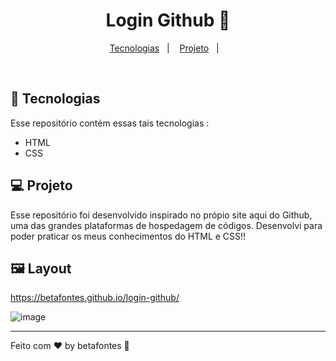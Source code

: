 <h1 align="center">Login Github 📃</h1>

<p align="center">
  <a href="#-tecnologias">Tecnologias</a>&nbsp;&nbsp;&nbsp;|&nbsp;&nbsp;&nbsp;
  <a href="#-projeto">Projeto</a>&nbsp;&nbsp;&nbsp;|&nbsp;&nbsp;&nbsp;
</p>

<br>

## 🚀 Tecnologias

Esse repositório contém essas tais tecnologias :

- HTML
- CSS

## 💻 Projeto

Esse repositório foi desenvolvido inspirado no própio site aqui do Github, uma das grandes plataformas de hospedagem de códigos. Desenvolvi para poder praticar os meus conhecimentos do HTML e CSS!!

## 🖼️ Layout

https://betafontes.github.io/login-github/

![image](https://user-images.githubusercontent.com/70981960/220372157-69f34bdf-b7d2-4fe7-816b-a10067dc625d.png)









<hr>

Feito com ♥ by betafontes :wave: 
